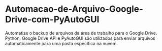 # Automacao-de-Arquivo-Google-Drive-com-PyAutoGUI
Automatize o backup de arquivos da área de trabalho para o Google Drive. Python, Google Drive API e PyAutoGUI são utilizados para enviar arquivos automaticamente para uma pasta específica na nuvem.
